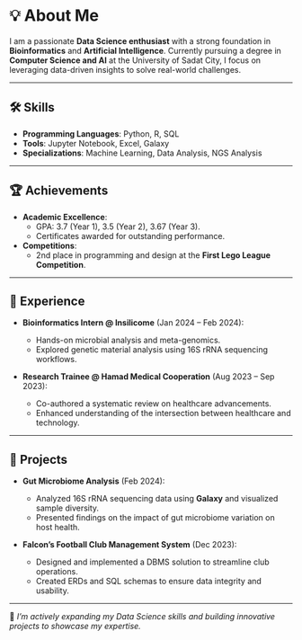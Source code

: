 # 💡 About Me  
I am a passionate **Data Science enthusiast** with a strong foundation in **Bioinformatics** and **Artificial Intelligence**. Currently pursuing a degree in **Computer Science and AI** at the University of Sadat City, I focus on leveraging data-driven insights to solve real-world challenges.  

---

## 🛠️ Skills  
- **Programming Languages**: Python, R, SQL  
- **Tools**: Jupyter Notebook, Excel, Galaxy  
- **Specializations**: Machine Learning, Data Analysis, NGS Analysis  

---

## 🏆 Achievements  
- **Academic Excellence**:  
  - GPA: 3.7 (Year 1), 3.5 (Year 2),  3.67 (Year 3).  
  - Certificates awarded for outstanding performance.  
- **Competitions**:  
  - 2nd place in programming and design at the **First Lego League Competition**.  

---

## 💼 Experience  
- **Bioinformatics Intern @ Insilicome** (Jan 2024 – Feb 2024):  
  - Hands-on microbial analysis and meta-genomics.  
  - Explored genetic material analysis using 16S rRNA sequencing workflows.  

- **Research Trainee @ Hamad Medical Cooperation** (Aug 2023 – Sep 2023):  
  - Co-authored a systematic review on healthcare advancements.  
  - Enhanced understanding of the intersection between healthcare and technology.  

---

## 📂 Projects  
- **Gut Microbiome Analysis** (Feb 2024):  
  - Analyzed 16S rRNA sequencing data using **Galaxy** and visualized sample diversity.  
  - Presented findings on the impact of gut microbiome variation on host health.  

- **Falcon’s Football Club Management System** (Dec 2023):  
  - Designed and implemented a DBMS solution to streamline club operations.  
  - Created ERDs and SQL schemas to ensure data integrity and usability.  

---

🌟 *I’m actively expanding my Data Science skills and building innovative projects to showcase my expertise.*  
